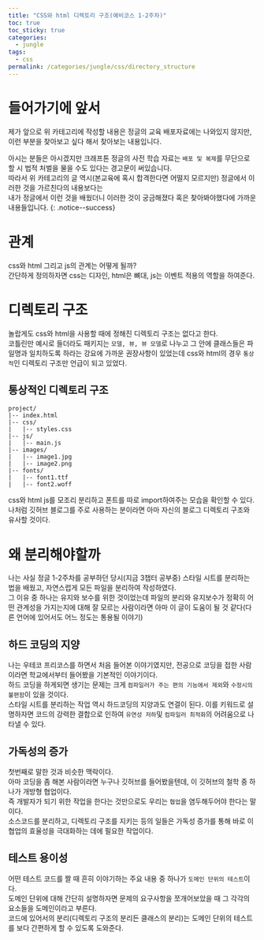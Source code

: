 ```yaml
---
title: "CSS와 html 디렉토리 구조(예비코스 1-2주차)"
toc: true
toc_sticky: true
categories:
  - jungle
tags:
  - css
permalink: /categories/jungle/css/directory_structure
---
```

# 들어가기에 앞서
제가 앞으로 위 카테고리에 작성할 내용은 정글의 교육 배포자료에는 나와있지 않지만, 이런 부분을 찾아보고 싶다 해서 찾아보는 내용입니다.<br>

아시는 분들은 아시겠지만 크래프톤 정글의 사전 학습 자료는 `배포 및 복제`를 무단으로 할 시 법적 처벌을 물을 수도 있다는 경고문이 써있습니다.<br>
따라서 위 카테고리의 글 역시(본교육에 혹시 합격한다면 어떨지 모르지만) 정글에서 이러한 것을 가르친다의 내용보다는<br>
내가 정글에서 이런 것을 배웠더니 이러한 것이 궁금해졌다 혹은 찾아봐야했다에 가까운 내용들입니다.
{: .notice--success}

# 관계
css와 html 그리고 js의 관계는 어떻게 될까?<br>
간단하게 정의하자면 css는 디자인, html은 뼈대, js는 이벤트 적용의 역할을 하여준다.<br>
# 디렉토리 구조
놀랍게도 css와 html을 사용할 때에 정해진 디렉토리 구조는 없다고 한다.<br>
코틀린만 예시로 들더라도 패키지는 `모델, 뷰, 뷰 모델`로 나누고 그 안에 클래스들은 파일명과 일치하도록 하라는 강요에 가까운 권장사항이 있었는데 css와 html의 경우 `통상적`인 디렉토리 구조만 언급이 되고 있었다.
## 통상적인 디렉토리 구조
```console
project/
|-- index.html
|-- css/
|   |-- styles.css
|-- js/
|   |-- main.js
|-- images/
|   |-- image1.jpg
|   |-- image2.png
|-- fonts/
|   |-- font1.ttf
|   |-- font2.woff
```
css와 html js를 모조리 분리하고 폰트를 따로 import하여주는 모습을 확인할 수 있다.<br>
나처럼 깃허브 블로그를 주로 사용하는 분이라면 아마 자신의 블로그 디렉토리 구조와 유사할 것이다.
# 왜 분리해야할까
나는 사실 정글 1-2주차를 공부하던 당시(지금 3챕터 공부중) 스타일 시트를 분리하는 법을 배웠고, 자연스럽게 모든 파일을 분리하여 작성하였다.<br>
그 이유 중 하나는 유지와 보수를 위한 것이었는데 파일의 분리와 유지보수가 정확히 어떤 관계성을 가지는지에 대해 잘 모르는 사람이라면 아마 이 글이 도움이 될 것 같다(다른 언어에 있어서도 어느 정도는 통용될 이야기)
## 하드 코딩의 지양
나는 우테코 프리코스를 하면서 처음 들어본 이야기였지만, 전공으로 코딩을 접한 사람이라면 학교에서부터 들어봤을 기본적인 이야기이다.<br>
하드 코딩을 하게되면 생기는 문제는 크게 `컴파일러가 주는 편의 기능에서 제외`와 `수정시의 불편함`이 있을 것이다.<br>
스타일 시트를 분리하는 작업 역시 하드코딩의 지양과도 연결이 된다.
이를 키워드로 설명하자면 코드의 강력한 결합으로 인하여 `유연성 저하`및 `컴파일러 최적화`의 어려움으로 나타낼 수 있다.
## 가독성의 증가
첫번째로 말한 것과 비슷한 맥락이다.<br>
아마 코딩을 좀 해본 사람이라면 누구나 깃허브를 들어봤을텐데, 이 깃허브의 철학 중 하나가 개방형 협업이다.<br>
즉 개발자가 되기 위한 작업을 한다는 것만으로도 우리는 `협업`을 염두해두어야 한다는 말이다.<br>
소스코드를 분리하고, 디렉토리 구조를 지키는 등의 일들은 가독성 증가를 통해 바로 이 협업의 효율성을 극대화하는 데에 필요한 작업이다.
## 테스트 용이성
어떤 테스트 코드를 짤 때 흔히 이야기하는 주요 내용 중 하나가 `도메인 단위의 테스트`이다.<br>
도메인 단위에 대해 간단히 설명하자면 문제의 요구사항을 쪼개어보았을 때 그 각각의 요소들을 도메인이라고 부른다.<br>
코드에 있어서의 분리(디렉토리 구조의 분리든 클래스의 분리)는 도메인 단위의 테스트를 보다 간편하게 할 수 있도록 도와준다.